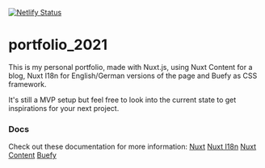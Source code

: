 [![Netlify Status](https://api.netlify.com/api/v1/badges/1b356095-191a-48c2-89d0-81f7c5c2b805/deploy-status)](https://app.netlify.com/sites/infallible-shockley-2da73d/deploys)

# portfolio_2021

This is my personal portfolio, made with Nuxt.js, using Nuxt Content for a blog, Nuxt I18n for English/German versions of the page and Buefy as CSS framework. 

It's still a MVP setup but feel free to look into the current state to get inspirations for your next project.

### Docs
Check out these documentation for more information:
[Nuxt](https://nuxtjs.org/docs/2.x/get-started/installation)
[Nuxt I18n](https://i18n.nuxtjs.org/)
[Nuxt Content](https://content.nuxtjs.org/themes/docs/)
[Buefy](https://buefy.org/documentation/)
